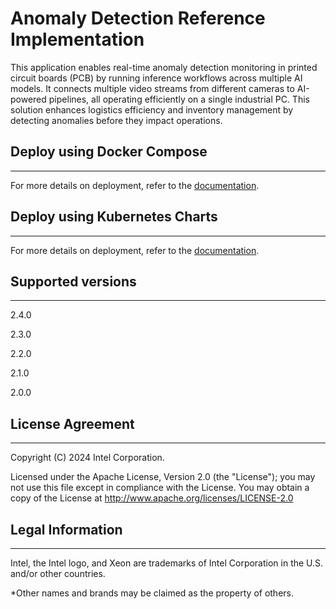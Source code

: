 # Anomaly Detection Reference Implementation

This application enables real-time anomaly detection monitoring in printed circuit boards (PCB) by running inference workflows across multiple AI models. It connects multiple video streams from different cameras to AI-powered pipelines, all operating efficiently on a single industrial PC. This solution enhances logistics efficiency and inventory management by detecting anomalies before they impact operations.

## Deploy using Docker Compose
---
For more details on deployment, refer to the [documentation](https://docs.openedgeplatform.intel.com/edge-ai-suites/anomaly-detection/main/user-guide/get-started.html).
 
## Deploy using Kubernetes Charts

---
For more details on deployment, refer to the [documentation](https://docs.openedgeplatform.intel.com/edge-ai-suites/anomaly-detection/main/user-guide/how-to-deploy-with-helm.html).

## Supported versions

---
2.4.0

2.3.0

2.2.0

2.1.0

2.0.0

## License Agreement
---
Copyright (C) 2024 Intel Corporation.

Licensed under the Apache License, Version 2.0 (the "License");
you may not use this file except in compliance with the License.
You may obtain a copy of the License at
http://www.apache.org/licenses/LICENSE-2.0

## Legal Information
---
Intel, the Intel logo, and Xeon are trademarks of Intel Corporation in the U.S. and/or other countries.

*Other names and brands may be claimed as the property of others.
